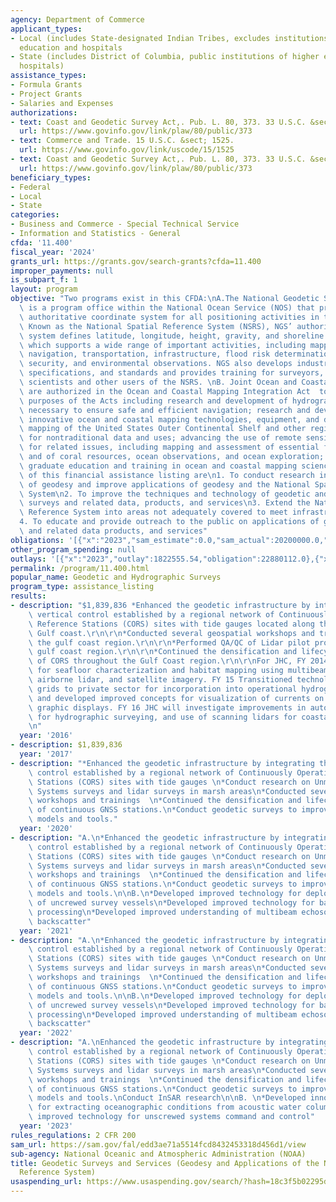 ```yaml
---
agency: Department of Commerce
applicant_types:
- Local (includes State-designated Indian Tribes, excludes institutions of higher
  education and hospitals
- State (includes District of Columbia, public institutions of higher education and
  hospitals)
assistance_types:
- Formula Grants
- Project Grants
- Salaries and Expenses
authorizations:
- text: Coast and Geodetic Survey Act,. Pub. L. 80, 373. 33 U.S.C. &sect; 892.
  url: https://www.govinfo.gov/link/plaw/80/public/373
- text: Commerce and Trade. 15 U.S.C. &sect; 1525.
  url: https://www.govinfo.gov/link/uscode/15/1525
- text: Coast and Geodetic Survey Act,. Pub. L. 80, 373. 33 U.S.C. &sect; 883 (a,d,e).
  url: https://www.govinfo.gov/link/plaw/80/public/373
beneficiary_types:
- Federal
- Local
- State
categories:
- Business and Commerce - Special Technical Service
- Information and Statistics - General
cfda: '11.400'
fiscal_year: '2024'
grants_url: https://grants.gov/search-grants?cfda=11.400
improper_payments: null
is_subpart_f: 1
layout: program
objective: "Two programs exist in this CFDA:\nA.The National Geodetic Survey (NGS)\
  \ is a program office within the National Ocean Service (NOS) that provides the\
  \ authoritative coordinate system for all positioning activities in the Nation.\
  \ Known as the National Spatial Reference System (NSRS), NGS’ authoritative coordinate\
  \ system defines latitude, longitude, height, gravity, and shoreline information,\
  \ which supports a wide range of important activities, including mapping and charting,\
  \ navigation, transportation, infrastructure, flood risk determination, national\
  \ security, and environmental observations. NGS also develops industry guidelines,\
  \ specifications, and standards and provides training for surveyors, mapping professionals,\
  \ scientists and other users of the NSRS. \nB. Joint Ocean and Coastal Mapping Centers\
  \ are authorized in the Ocean and Coastal Mapping Integration Act  to advance the\
  \ purposes of the Acts including research and development of hydrographic technologies\
  \ necessary to ensure safe and efficient navigation; research and development of\
  \ innovative ocean and coastal mapping technologies, equipment, and data products;\
  \ mapping of the United States Outer Continental Shelf and other regions; data processing\
  \ for nontraditional data and uses; advancing the use of remote sensing technologies,\
  \ for related issues, including mapping and assessment of essential fish habitat\
  \ and of coral resources, ocean observations, and ocean exploration; and providing\
  \ graduate education and training in ocean and coastal mapping sciences.\nThe goals\
  \ of this financial assistance listing are\n1. To conduct research in the field\
  \ of geodesy and improve applications of geodesy and the National Spatial Reference\
  \ System\n2. To improve the techniques and technology of geodetic and hydrographic\
  \ surveys and related data, products, and services\n3. Extend the National Spatial\
  \ Reference System into areas not adequately covered to meet infrastructure needs.\n\
  4. To educate and provide outreach to the public on applications of geodesy, hydrography\
  \ and related data products, and services"
obligations: '[{"x":"2023","sam_estimate":0.0,"sam_actual":20200000.0,"usa_spending_actual":22039595.99},{"x":"2024","sam_estimate":0.0,"sam_actual":20200000.0,"usa_spending_actual":21269091.0},{"x":"2025","sam_estimate":0.0,"sam_actual":20200000.0,"usa_spending_actual":0.0}]'
other_program_spending: null
outlays: '[{"x":"2023","outlay":1822555.54,"obligation":22880112.0},{"x":"2024","outlay":0.0,"obligation":0.0},{"x":"2025","outlay":0.0,"obligation":0.0}]'
permalink: /program/11.400.html
popular_name: Geodetic and Hydrographic Surveys
program_type: assistance_listing
results:
- description: "$1,839,836 *Enhanced the geodetic infrastructure by integrating the\
    \ vertical control established by a regional network of Continuously Operating\
    \ Reference Stations (CORS) sites with tide gauges located along the northern\
    \ Gulf coast.\r\n\r\n*Conducted several geospatial workshops and trainings in\
    \ the gulf coast region.\r\n\r\n*Performed QA/QC of Lidar pilot projects in the\
    \ gulf coast region.\r\n\r\n*Continued the densification and lifecycle replacement\
    \ of CORS throughout the Gulf Coast region.\r\n\r\nFor JHC, FY 2014-Improved technology\
    \ for seafloor characterization and habitat mapping using multibeam echo sounders,\
    \ airborne lidar, and satellite imagery. FY 15 Transitioned technology for multi-resolution\
    \ grids to private sector for incorporation into operational hydrographic software,\
    \ and developed improved concepts for visualization of currents on electronic\
    \ graphic displays. FY 16 JHC will investigate improvements in autonomous technology\
    \ for hydrographic surveying, and use of scanning lidars for coastal feature mapping.\r\
    \n"
  year: '2016'
- description: $1,839,836
  year: '2017'
- description: "*Enhanced the geodetic infrastructure by integrating the vertical\
    \ control established by a regional network of Continuously Operating Reference\
    \ Stations (CORS) sites with tide gauges \n*Conduct research on Unmanned Aerial\
    \ Systems surveys and lidar surveys in marsh areas\n*Conducted several geospatial\
    \ workshops and trainings  \n*Continued the densification and lifecycle replacement\
    \ of continuous GNSS stations.\n*Conduct geodetic surveys to improve transformation\
    \ models and tools."
  year: '2020'
- description: "A.\n*Enhanced the geodetic infrastructure by integrating the vertical\
    \ control established by a regional network of Continuously Operating Reference\
    \ Stations (CORS) sites with tide gauges \n*Conduct research on Unmanned Aerial\
    \ Systems surveys and lidar surveys in marsh areas\n*Conducted several geospatial\
    \ workshops and trainings  \n*Continued the densification and lifecycle replacement\
    \ of continuous GNSS stations.\n*Conduct geodetic surveys to improve transformation\
    \ models and tools.\n\nB.\n*Developed improved technology for deployment and operation\
    \ of uncrewed survey vessels\n*Developed improved technology for bathymetric data\
    \ processing\n*Developed improved understanding of multibeam echosounder acoustic\
    \ backscatter"
  year: '2021'
- description: "A.\n*Enhanced the geodetic infrastructure by integrating the vertical\
    \ control established by a regional network of Continuously Operating Reference\
    \ Stations (CORS) sites with tide gauges \n*Conduct research on Unmanned Aerial\
    \ Systems surveys and lidar surveys in marsh areas\n*Conducted several geospatial\
    \ workshops and trainings  \n*Continued the densification and lifecycle replacement\
    \ of continuous GNSS stations.\n*Conduct geodetic surveys to improve transformation\
    \ models and tools.\n\nB.\n*Developed improved technology for deployment and operation\
    \ of uncrewed survey vessels\n*Developed improved technology for bathymetric data\
    \ processing\n*Developed improved understanding of multibeam echosounder acoustic\
    \ backscatter"
  year: '2022'
- description: "A.\nEnhanced the geodetic infrastructure by integrating the vertical\
    \ control established by a regional network of Continuously Operating Reference\
    \ Stations (CORS) sites with tide gauges \n*Conduct research on Unmanned Aerial\
    \ Systems surveys and lidar surveys in marsh areas\n*Conducted several geospatial\
    \ workshops and trainings  \n*Continued the densification and lifecycle replacement\
    \ of continuous GNSS stations.\n*Conduct geodetic surveys to improve transformation\
    \ models and tools.\nConduct InSAR research\n\nB. \n*Developed innovative techniques\
    \ for extracting oceanographic conditions from acoustic water column data\n*Developed\
    \ improved technology for unscrewed systems command and control"
  year: '2023'
rules_regulations: 2 CFR 200
sam_url: https://sam.gov/fal/edd3ae71a5514fcd8432453318d456d1/view
sub-agency: National Oceanic and Atmospheric Administration (NOAA)
title: Geodetic Surveys and Services (Geodesy and Applications of the National Geodetic
  Reference System)
usaspending_url: https://www.usaspending.gov/search/?hash=18c3f5b02295d998084d61be0af68179
---
```


